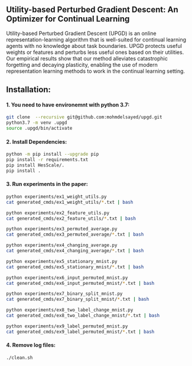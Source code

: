## Utility-based Perturbed Gradient Descent: An Optimizer for Continual Learning

Utility-based Perturbed Gradient Descent (UPGD) is an online representation-learning algorithm that is well-suited for continual learning agents with no knowledge about task boundaries. UPGD protects useful weights or features and perturbs less useful ones based on their utilities. Our empirical results show that our method alleviates catastrophic forgetting and decaying plasticity, enabling the use of modern representation learning methods to work in the continual learning setting.


## Installation:
#### 1. You need to have environemnt with python 3.7:
``` sh
git clone  --recursive git@github.com:mohmdelsayed/upgd.git
python3.7 -m venv .upgd
source .upgd/bin/activate
```
#### 2. Install Dependencies:
```sh
python -m pip install --upgrade pip
pip install -r requirements.txt 
pip install HesScale/.
pip install .
```

#### 3. Run experiments in the paper:
```sh
python experiments/ex1_weight_utils.py
cat generated_cmds/ex1_weight_utils/*.txt | bash

python experiments/ex2_feature_utils.py
cat generated_cmds/ex2_feature_utils/*.txt | bash

python experiments/ex3_permuted_average.py
cat generated_cmds/ex3_permuted_average/*.txt | bash

python experiments/ex4_changing_average.py
cat generated_cmds/ex4_changing_average/*.txt | bash

python experiments/ex5_stationary_mnist.py
cat generated_cmds/ex5_stationary_mnist/*.txt | bash

python experiments/ex6_input_permuted_mnist.py
cat generated_cmds/ex6_input_permuted_mnist/*.txt | bash

python experiments/ex7_binary_split_mnist.py
cat generated_cmds/ex7_binary_split_mnist/*.txt | bash

python experiments/ex8_two_label_change_mnist.py
cat generated_cmds/ex8_two_label_change_mnist/*.txt | bash

python experiments/ex9_label_permuted_mnist.py
cat generated_cmds/ex9_label_permuted_mnist/*.txt | bash
```

#### 4. Remove log files:
```sh
./clean.sh
```
